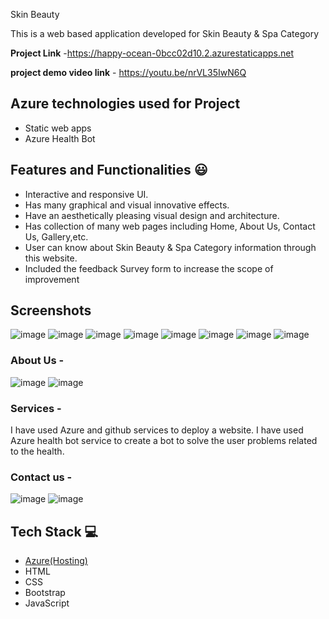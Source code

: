 Skin Beauty

This is a web based application developed for Skin Beauty & Spa Category


**Project Link** -https://happy-ocean-0bcc02d10.2.azurestaticapps.net

**project demo video link** - https://youtu.be/nrVL35IwN6Q

## Azure technologies used for Project

- Static web apps
- Azure Health Bot

## Features and Functionalities 😃

- Interactive and responsive UI.
- Has many graphical and visual innovative effects.
- Have an aesthetically pleasing visual design and architecture.
- Has collection of many web pages including Home, About Us, Contact Us, Gallery,etc.
- User can know about Skin Beauty & Spa Category information through this website.
- Included the feedback Survey form to increase the scope of improvement 

## Screenshots
![image](https://user-images.githubusercontent.com/105732304/209971981-a3069f74-ed27-41fa-a4cb-f2e958ae1fa3.png)
![image](https://user-images.githubusercontent.com/105732304/209972061-85b9fe87-4f5d-44c6-86f6-5f9fb1cb2d35.png)
![image](https://user-images.githubusercontent.com/105732304/209972157-60fccd3f-519c-49fc-9eaa-068911fcafb7.png)
![image](https://user-images.githubusercontent.com/105732304/209972278-667f0b9b-a4d8-4f09-9059-c78658c173f9.png)
![image](https://user-images.githubusercontent.com/105732304/209972364-bda94eed-9335-4166-82e8-f0731cd15c3e.png)
![image](https://user-images.githubusercontent.com/105732304/209972630-9c8e9bbf-7180-44db-bc57-6b606f51c011.png)
![image](https://user-images.githubusercontent.com/105732304/209972748-5abf8970-cb19-4d04-a61d-ee7ceb28a736.png)
![image](https://user-images.githubusercontent.com/105732304/209972863-ac08e10e-5a1e-4e90-b2ff-63744dc08e08.png)




   

### About Us -
![image](https://user-images.githubusercontent.com/105732304/209970981-0edabeae-0557-4dbf-99ea-4c437fdcfa12.png)
![image](https://user-images.githubusercontent.com/105732304/209971162-545461ed-7f87-46a6-b773-76fd36297d53.png)



### Services -
I have used Azure and github services to deploy a website.
I have used Azure health bot service to create a bot to solve the user problems related to the health.


### Contact us -
![image](https://user-images.githubusercontent.com/105732304/209971308-57cde8a8-15de-45d6-9ba0-90e0d66d0757.png)
![image](https://user-images.githubusercontent.com/105732304/209971742-f595cfaa-91be-4b14-b9c6-b74461d4b4d3.png)




## Tech Stack 💻

- [Azure(Hosting)](https://azure.microsoft.com/en-in/features/azure-portal/)
- HTML
- CSS
- Bootstrap
- JavaScript
